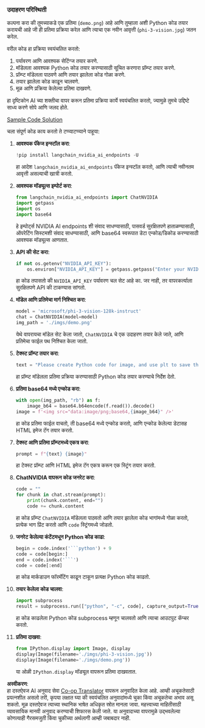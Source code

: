 <!--
CO_OP_TRANSLATOR_METADATA:
{
  "original_hash": "a8de701a2f1eb12b1f82432288d709cf",
  "translation_date": "2025-07-17T04:54:25+00:00",
  "source_file": "md/02.Application/04.Vision/Phi3/E2E_Nvidia_NIM_Vision.md",
  "language_code": "mr"
}
-->
### उदाहरण परिस्थिती

कल्पना करा की तुमच्याकडे एक प्रतिमा (`demo.png`) आहे आणि तुम्हाला अशी Python कोड तयार करायची आहे जी ही प्रतिमा प्रक्रिया करेल आणि त्याचा एक नवीन आवृत्ती (`phi-3-vision.jpg`) जतन करेल.

वरील कोड हा प्रक्रिया स्वयंचलित करतो:

1. पर्यावरण आणि आवश्यक सेटिंग्ज तयार करणे.
2. मॉडेलला आवश्यक Python कोड तयार करण्यासाठी सूचित करणारा प्रॉम्प्ट तयार करणे.
3. प्रॉम्प्ट मॉडेलला पाठवणे आणि तयार झालेला कोड गोळा करणे.
4. तयार झालेला कोड काढून चालवणे.
5. मूळ आणि प्रक्रिया केलेल्या प्रतिमा दाखवणे.

हा दृष्टिकोन AI च्या शक्तीचा वापर करून प्रतिमा प्रक्रिया कार्ये स्वयंचलित करतो, ज्यामुळे तुमचे उद्दिष्टे साध्य करणे सोपे आणि जलद होते.

[Sample Code Solution](../../../../../../code/06.E2E/E2E_Nvidia_NIM_Phi3_Vision.ipynb)

चला संपूर्ण कोड काय करतो ते टप्प्याटप्प्याने पाहूया:

1. **आवश्यक पॅकेज इन्स्टॉल करा**:
    ```python
    !pip install langchain_nvidia_ai_endpoints -U
    ```
    हा आदेश `langchain_nvidia_ai_endpoints` पॅकेज इन्स्टॉल करतो, आणि त्याची नवीनतम आवृत्ती असल्याची खात्री करतो.

2. **आवश्यक मॉड्यूल्स इम्पोर्ट करा**:
    ```python
    from langchain_nvidia_ai_endpoints import ChatNVIDIA
    import getpass
    import os
    import base64
    ```
    हे इम्पोर्ट्स NVIDIA AI endpoints शी संवाद साधण्यासाठी, पासवर्ड सुरक्षितपणे हाताळण्यासाठी, ऑपरेटिंग सिस्टमशी संवाद साधण्यासाठी, आणि base64 स्वरूपात डेटा एन्कोड/डिकोड करण्यासाठी आवश्यक मॉड्यूल्स आणतात.

3. **API की सेट करा**:
    ```python
    if not os.getenv("NVIDIA_API_KEY"):
        os.environ["NVIDIA_API_KEY"] = getpass.getpass("Enter your NVIDIA API key: ")
    ```
    हा कोड तपासतो की `NVIDIA_API_KEY` पर्यावरण चल सेट आहे का. जर नाही, तर वापरकर्त्याला सुरक्षितपणे API की टाकण्यास सांगतो.

4. **मॉडेल आणि प्रतिमेचा मार्ग निश्चित करा**:
    ```python
    model = 'microsoft/phi-3-vision-128k-instruct'
    chat = ChatNVIDIA(model=model)
    img_path = './imgs/demo.png'
    ```
    येथे वापरायचा मॉडेल सेट केला जातो, `ChatNVIDIA` चे एक उदाहरण तयार केले जाते, आणि प्रतिमेचा फाईल पथ निश्चित केला जातो.

5. **टेक्स्ट प्रॉम्प्ट तयार करा**:
    ```python
    text = "Please create Python code for image, and use plt to save the new picture under imgs/ and name it phi-3-vision.jpg."
    ```
    हा प्रॉम्प्ट मॉडेलला प्रतिमा प्रक्रिया करण्यासाठी Python कोड तयार करण्याचे निर्देश देतो.

6. **प्रतिमा base64 मध्ये एन्कोड करा**:
    ```python
    with open(img_path, "rb") as f:
        image_b64 = base64.b64encode(f.read()).decode()
    image = f'<img src="data:image/png;base64,{image_b64}" />'
    ```
    हा कोड प्रतिमा फाईल वाचतो, ती base64 मध्ये एन्कोड करतो, आणि एन्कोड केलेल्या डेटासह HTML इमेज टॅग तयार करतो.

7. **टेक्स्ट आणि प्रतिमा प्रॉम्प्टमध्ये एकत्र करा**:
    ```python
    prompt = f"{text} {image}"
    ```
    हा टेक्स्ट प्रॉम्प्ट आणि HTML इमेज टॅग एकत्र करून एक स्ट्रिंग तयार करतो.

8. **ChatNVIDIA वापरून कोड जनरेट करा**:
    ```python
    code = ""
    for chunk in chat.stream(prompt):
        print(chunk.content, end="")
        code += chunk.content
    ```
    हा कोड प्रॉम्प्ट `ChatNVIDIA` मॉडेलला पाठवतो आणि तयार झालेला कोड भागांमध्ये गोळा करतो, प्रत्येक भाग प्रिंट करतो आणि `code` स्ट्रिंगमध्ये जोडतो.

9. **जनरेट केलेल्या कंटेंटमधून Python कोड काढा**:
    ```python
    begin = code.index('```python') + 9
    code = code[begin:]
    end = code.index('```')
    code = code[:end]
    ```
    हा कोड मार्कडाउन फॉरमॅटिंग काढून टाकून प्रत्यक्ष Python कोड काढतो.

10. **तयार केलेला कोड चालवा**:
    ```python
    import subprocess
    result = subprocess.run(["python", "-c", code], capture_output=True)
    ```
    हा कोड काढलेला Python कोड subprocess म्हणून चालवतो आणि त्याचा आउटपुट कॅप्चर करतो.

11. **प्रतिमा दाखवा**:
    ```python
    from IPython.display import Image, display
    display(Image(filename='./imgs/phi-3-vision.jpg'))
    display(Image(filename='./imgs/demo.png'))
    ```
    या ओळी `IPython.display` मॉड्यूल वापरून प्रतिमा दाखवतात.

**अस्वीकरण**:  
हा दस्तऐवज AI अनुवाद सेवा [Co-op Translator](https://github.com/Azure/co-op-translator) वापरून अनुवादित केला आहे. आम्ही अचूकतेसाठी प्रयत्नशील असलो तरी, कृपया लक्षात घ्या की स्वयंचलित अनुवादांमध्ये चुका किंवा अचूकतेचा अभाव असू शकतो. मूळ दस्तऐवज त्याच्या स्थानिक भाषेत अधिकृत स्रोत मानला जावा. महत्त्वाच्या माहितीसाठी व्यावसायिक मानवी अनुवाद करण्याची शिफारस केली जाते. या अनुवादाच्या वापरामुळे उद्भवलेल्या कोणत्याही गैरसमजुती किंवा चुकीच्या अर्थलागी आम्ही जबाबदार नाही.